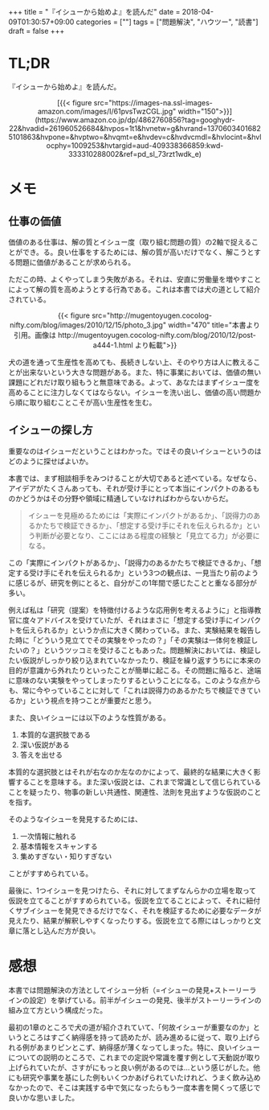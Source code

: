 +++
title = "『イシューから始めよ』を読んだ"
date = 2018-04-09T01:30:57+09:00
categories = [""]
tags = ["問題解決", "ハウツー", "読書"]
draft = false
+++


# TL;DR

『イシューから始めよ』を読んだ。

<center>
[{{< figure src="https://images-na.ssl-images-amazon.com/images/I/61pvsTwzCGL.jpg" width="150">}}](https://www.amazon.co.jp/dp/4862760856?tag=googhydr-22&hvadid=261960526684&hvpos=1t1&hvnetw=g&hvrand=13706034016825101863&hvpone=&hvptwo=&hvqmt=e&hvdev=c&hvdvcmdl=&hvlocint=&hvlocphy=1009253&hvtargid=aud-409338366859:kwd-333310288002&ref=pd_sl_73rzt1wdk_e)
</center>

# メモ

## 仕事の価値

価値のある仕事は、解の質とイシュー度（取り組む問題の質）の2軸で捉えることができ。る。良い仕事をするためには、解の質が高いだけでなく、解こうとする問題に価値があることが求められる。

ただこの時、よくやってしまう失敗がある。それは、安直に労働量を増やすことによって解の質を高めようとする行為である。これは本書では犬の道として紹介されている。

<center>
{{< figure src="http://mugentoyugen.cocolog-nifty.com/blog/images/2010/12/15/photo_3.jpg" width="470" title="本書より引用。画像は http://mugentoyugen.cocolog-nifty.com/blog/2010/12/post-a444-1.html より転載">}}
</center>


犬の道を通って生産性を高めても、長続きしない上、そのやり方は人に教えることが出来ないという大きな問題がある。また、特に事業においては、価値の無い課題にどれだけ取り組もうと無意味である。よって、あなたはまずイシュー度を高めることに注力しなくてはならない。イシューを洗い出し、価値の高い問題から順に取り組むことこそが高い生産性を生む。

## イシューの探し方

重要なのはイシューだということはわかった。ではその良いイシューというのはどのように探せばよいか。

本書では、まず相談相手をみつけることが大切であると述べている。なぜなら、アイデアがたくさんあっても、それが受け手にとって本当にインパクトのあるものかどうかはその分野や領域に精通していなければわからないからだ。

> イシューを見極めるためには「実際にインパクトがあるか」、「説得力のあるかたちで検証できるか」、「想定する受け手にそれを伝えられるか」という判断が必要となり、ここにはある程度の経験と「見立てる力」が必要になる。

この「実際にインパクトがあるか」、「説得力のあるかたちで検証できるか」、「想定する受け手にそれを伝えられるか」という3つの観点は、一見当たり前のように感じるが、研究を例にとると、自分がこの1年間で感じたことと重なる部分が多い。

例えば私は「研究（提案）を特徴付けるような応用例を考えるように」と指導教官に度々アドバイスを受けていたが、それはまさに「想定する受け手にインパクトを伝えられるか」というか点に大きく関わっている。また、実験結果を報告した時に「どういう見立てでその実験をやったの？」「その実験は一体何を検証したいの？」というツッコミを受けることもあった。問題解決においては、検証したい仮説がしっかり絞り込まれていなかったり、検証を繰り返すうちにに本来の目的が意識から外れたりといったことが簡単に起こる。その問題に陥ると、途端に意味のない実験をやってしまったりするということになる。このような点からも、常に今やっていることに対して「これは説得力のあるかたちで検証できているか」という視点を持つことが重要だと思う。

また、良いイシューには以下のような性質がある。

1. 本質的な選択肢である
2. 深い仮説がある
3. 答えを出せる

本質的な選択肢とはそれが右なのか左なのかによって、最終的な結果に大きく影響することを意味する。また深い仮説とは、これまで常識として信じられていることを疑ったり、物事の新しい共通性、関連性、法則を見出すような仮説のことを指す。

そのようなイシューを発見するためには、

1. 一次情報に触れる
2. 基本情報をスキャンする
3. 集めすぎない・知りすぎない

ことがすすめられている。

最後に、1つイシューを見つけたら、それに対してまずなんらかの立場を取って仮説を立てることがすすめられている。仮説を立てることによって、それに紐付くサブイシューを発見できるだけでなく、それを検証するために必要なデータが見えたり、結果が解釈しやすくなったりする。仮説を立てる際にはしっかりと文章に落とし込んだ方が良い。

# 感想

本書では問題解決の方法としてイシュー分析（=イシューの発見+ストーリーラインの設定）を挙げている。前半がイシューの発見、後半がストーリーラインの組み立て方という構成だった。

最初の1章のところで犬の道が紹介されていて、「何故イシューが重要なのか」というところはすごく納得感を持って読めたが、読み進めるに従って、取り上げられる例があまりピンとこず、納得感が薄くなってしまった。特に、良いイシューについての説明のところで、これまでの定説や常識を覆す例として天動説が取り上げられていたが、さすがにもっと良い例があるのでは…という感じがした。他にも研究や事業を基にした例もいくつかあげられていたけれど、うまく飲み込めなかったので、そこは実践する中で気になったらもう一度本書を開くって感じで良いかな思いました。
